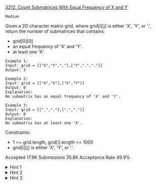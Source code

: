 [3212. Count Submatrices With Equal Frequency of X and Y](https://leetcode.com/problems/count-submatrices-with-equal-frequency-of-x-and-y/)

`Medium`

Given a 2D character matrix grid, where grid[i][j] is either 'X', 'Y', or '.', return the number of submatrices that contains:

- grid[0][0]
- an equal frequency of 'X' and 'Y'.
- at least one 'X'.
 
```
Example 1:
Input: grid = [["X","Y","."],["Y",".","."]]
Output: 3

Example 2:
Input: grid = [["X","X"],["X","Y"]]
Output: 0
Explanation:
No submatrix has an equal frequency of 'X' and 'Y'.

Example 3:
Input: grid = [[".","."],[".","."]]
Output: 0
Explanation:
No submatrix has at least one 'X'.
```

Constraints:

- 1 <= grid.length, grid[i].length <= 1000
- grid[i][j] is either 'X', 'Y', or '.'.

Accepted
17.9K
Submissions
35.8K
Acceptance Rate
49.9%

<details>
<summary>Hint 1</summary>

Replace ’X’ with 1, ’Y’ with -1 and ’.’ with 0.

</details>
<details>
<summary>Hint 2</summary>

You need to find how many submatrices grid[0..x][0..y] have a sum of 0 and at least one ’X’.

</details>
<details>
<summary>Hint 3</summary>

Use prefix sum to calculate submatrices sum.

</details>